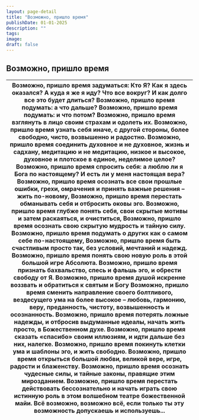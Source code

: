 ```yaml
---
layout: page-detail
title: "Возможно, пришло время"
publishDate: 01-01-2025
description: ""
tags:
image:
draft: false
---
```


## Возможно, пришло время
| Возможно, пришло время задуматься:  Кто Я?  Как я здесь оказался?  А куда я же я иду? Что все вокруг?  И как долго все это будет длиться? Возможно, пришло время подумать: а что дальше?  Возможно, пришло время подумать: и что потом? Возможно, пришло время взглянуть в лицо своим страхам  и одолеть их. Возможно, пришло время узнать себя иначе,  с другой стороны, более свободно, чисто,  возвышенно и радостно. Возможно, пришло время соединить духовное и не духовное,  жизнь и садхану, медитацию и не медитацию, низкое и высокое,  духовное и плотское в единое, неделимое целое? Возможно, пришло время спросить себя:  а люблю ли я Бога по настоящему? И есть ли у меня настоящая вера? Возможно, пришло время осознать все свои прошлые ошибки,  грехи, омрачения и принять важные решения – жить по-новому, Возможно, пришло время перестать  обманывать себя и отбросить оковы эго. Возможно, пришло время глубже понять себя,  свои скрытые мотивы и затем раскаяться, и очиститься, Возможно, пришло время осознать  свою скрытую мудрость и тайную силу. Возможно, пришло время подумать о других  как о самом себе по-настоящему, Возможно, пришло время быть счастливым просто так,  без условий, мечтаний и надежд. Возможно, пришло время понять свою новую роль  в этой большой игре Абсолюта. Возможно, пришло время признать бахвальство,  спесь и фальшь эго,  и обрести свободу от Я. Возможно, пришло время душой искренне воззвать и обратиться  к святым и Богу Возможно, пришло время сменить направление  своего болтливого, вездесущего ума  на более высокое – любовь, гармонию, веру, преданность,  чистоту, возвышенность и осознанность. Возможно, пришло время потерять ложные надежды,  и отбросив выдуманные идеалы,  начать жить просто, в Божественном духе. Возможно, пришло время сказать «спасибо» своим иллюзиям,  и идти дальше без них, налегке. Возможно, пришло время покинуть клетки ума и шаблоны эго,  и жить свободно. Возможно, пришло время открыться большой любви,  великой вере, игре, радости и блаженству. Возможно, пришло время осознать чудесные силы,  и тайные законы, правящие этим мирозданием. Возможно, пришло время перестать действовать бессознательно  и начать играть свою истинную роль  в этом волшебном театре божественной майи. Всё возможно, возможно всё,  если только ты эту возможность допускаешь и используешь... |
| ------------------------------------------------------------------------------------------------------------------------------------------------------------------------------------------------------------------------------------------------------------------------------------------------------------------------------------------------------------------------------------------------------------------------------------------------------------------------------------------------------------------------------------------------------------------------------------------------------------------------------------------------------------------------------------------------------------------------------------------------------------------------------------------------------------------------------------------------------------------------------------------------------------------------------------------------------------------------------------------------------------------------------------------------------------------------------------------------------------------------------------------------------------------------------------------------------------------------------------------------------------------------------------------------------------------------------------------------------------------------------------------------------------------------------------------------------------------------------------------------------------------------------------------------------------------------------------------------------------------------------------------------------------------------------------------------------------------------------------------------------------------------------------------------------------------------------------------------------------------------------------------------------------------------------------------------------------------------------------------------------------------------------------------------------------------------------------------------------------------------------------------------------------------------------------------------------------------------------------------------------------------------------------------------------------------------------------------------------------------------------------------------------------ |
  
  
